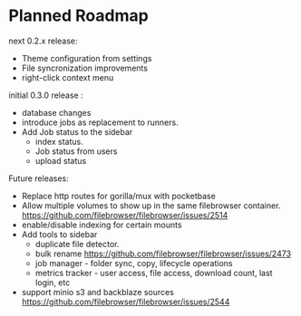 # Planned Roadmap

next 0.2.x release:

- Theme configuration from settings
- File syncronization improvements
- right-click context menu

initial 0.3.0 release :

- database changes
- introduce jobs as replacement to runners.
- Add Job status to the sidebar
  - index status.
  - Job status from users
  - upload status

Future releases:
  - Replace http routes for gorilla/mux with pocketbase
  - Allow multiple volumes to show up in the same filebrowser container. https://github.com/filebrowser/filebrowser/issues/2514
  - enable/disable indexing for certain mounts
  - Add tools to sidebar
    - duplicate file detector.
    - bulk rename https://github.com/filebrowser/filebrowser/issues/2473
    - job manager - folder sync, copy, lifecycle operations
    - metrics tracker - user access, file access, download count, last login, etc
  - support minio s3 and backblaze sources https://github.com/filebrowser/filebrowser/issues/2544
